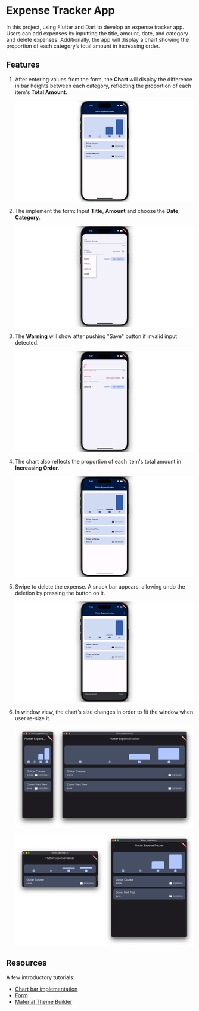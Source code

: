 # Expense Tracker App

In this project, using Flutter and Dart to develop an expense tracker app. Users can add expenses by inputting the title, amount, date, and category and delete expenses. Additionally, the app will display a chart showing the proportion of each category’s total amount in increasing order.

## Features

1. After entering values from the form, the **Chart** will display the difference in bar heights between each category, reflecting the proportion of each item's **Total Amount**.

   ![component](img/1.png)

2. The implement the form: Input **Title**, **Amount** and choose the **Date**, **Category**.

   ![component](img/2.png)

3. The **Warning** will show after pushing "Save" button if invalid input detected.
    
    ![component](img/3.png)

4. The chart also reflects the proportion of each item's total amount in **Increasing Order**.

   ![component](img/4.png)

5. Swipe to delete the expense. A snack bar appears, allowing undo the deletion by pressing the button on it.

    ![component](img/5.png)

6. In window view, the chart’s size changes in order to fit the window when user re-size it.

    ![component](img/6.png)

    ![component](img/7.png)

## Resources

A few introductory tutorials:

- [Chart bar implementation](https://api.flutter.dev/flutter/widgets/FractionallySizedBox-class.html)
- [Form](https://dev.to/aspiiire/easy-way-to-write-forms-in-flutter-37ni)
- [Material Theme Builder](https://m3.material.io/theme-builder#/custom)
